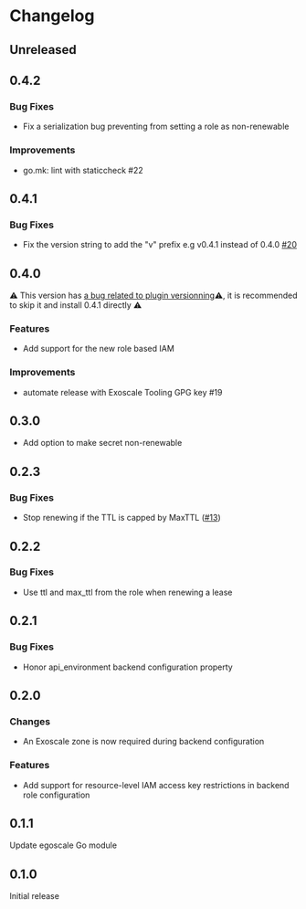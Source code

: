 # Changelog

## Unreleased

## 0.4.2

### Bug Fixes

- Fix a serialization bug preventing from setting a role as non-renewable

### Improvements

- go.mk: lint with staticcheck #22

## 0.4.1

### Bug Fixes
- Fix the version string to add the "v" prefix e.g v0.4.1 instead of 0.4.0 [#20](https://github.com/exoscale/vault-plugin-secrets-exoscale/pull/20)

## 0.4.0

⚠️  This version has [a bug related to plugin versionning](https://github.com/exoscale/vault-plugin-secrets-exoscale/pull/20)⚠️, it is recommended to skip it and install 0.4.1 directly ⚠️

### Features

- Add support for the new role based IAM

### Improvements

- automate release with Exoscale Tooling GPG key #19

## 0.3.0

* Add option to make secret non-renewable

## 0.2.3

### Bug Fixes
* Stop renewing if the TTL is capped by MaxTTL ([#13](https://github.com/exoscale/vault-plugin-secrets-exoscale/pull/13))

## 0.2.2

### Bug Fixes
* Use ttl and max_ttl from the role when renewing a lease

## 0.2.1

### Bug Fixes

* Honor api_environment backend configuration property


## 0.2.0

### Changes

* An Exoscale zone is now required during backend configuration

### Features

* Add support for resource-level IAM access key restrictions in backend role configuration


## 0.1.1

Update egoscale Go module


## 0.1.0

Initial release
